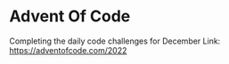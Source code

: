 # Advent Of Code

Completing the daily code challenges for December
Link: <https://adventofcode.com/2022>